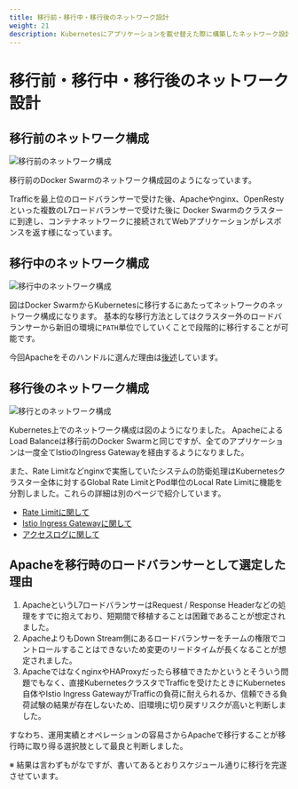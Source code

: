 ```yaml
---
title: 移行前・移行中・移行後のネットワーク設計
weight: 21
description: Kubernetesにアプリケーションを載せ替えた際に構築したネットワーク設計を紹介します。
---
```


# 移行前・移行中・移行後のネットワーク設計

## 移行前のネットワーク構成

![移行前のネットワーク構成](../docker-swarm-network.svg)

移行前のDocker Swarmのネットワーク構成図のようになっています。

Trafficを最上位のロードバランサーで受けた後、Apacheやnginx、OpenRestyといった複数のL7ロードバランサーで受けた後に
Docker Swarmのクラスターに到達し、コンテナネットワークに接続されてWebアプリケーションがレスポンスを返す様になっています。

## 移行中のネットワーク構成

![移行中のネットワーク構成](../migrate-network.svg)

図はDocker SwarmからKubernetesに移行するにあたってネットワークのネットワーク構成になります。
基本的な移行方法としてはクラスター外のロードバランサーから新旧の環境に`PATH`単位でしていくことで段階的に移行することが可能です。

今回Apacheをそのハンドルに選んだ理由は[後述](#apacheを移行時のロードバランサーとして選定した理由)しています。

## 移行後のネットワーク構成

![移行とのネットワーク構成](../kubernetes-network.svg)

Kubernetes上でのネットワーク構成は図のようになりました。
ApacheによるLoad Balanceは移行前のDocker Swarmと同じですが、全てのアプリケーションは一度全てIstioのIngress Gatewayを経由するようになりました。

また、Rate Limitなどnginxで実施していたシステムの防衛処理はKubernetesクラスター全体に対するGlobal Rate LimitとPod単位のLocal Rate Limitに機能を分割しました。これらの詳細は別のページで紹介しています。

* [Rate Limitに関して](../../rate-limit/global-ratelimit)
* [Istio Ingress Gatewayに関して](../../service-mesh/traffic-management)
* [アクセスログに関して](../../service-mesh/access-log)

## Apacheを移行時のロードバランサーとして選定した理由

1. ApacheというL7ロードバランサーはRequest / Response Headerなどの処理をすでに抱えており、短期間で移植することは困難であることが想定されました。
2. ApacheよりもDown Stream側にあるロードバランサーをチームの権限でコントロールすることはできないため変更のリードタイムが長くなることが想定されました。
3. ApacheではなくnginxやHAProxyだったら移植できたかというとそういう問題でもなく、直接KubernetesクラスタでTrafficを受けたときにKubernetes自体やIstio Ingress GatewayがTrafficの負荷に耐えられるか、信頼できる負荷試験の結果が存在しないため、旧環境に切り戻すリスクが高いと判断しました。

すなわち、運用実績とオペレーションの容易さからApacheで移行することが移行時に取り得る選択肢として最良と判断しました。

※ 結果は言わずもがなですが、書いてあるとおりスケジュール通りに移行を完遂させています。
